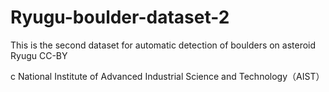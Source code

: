 # Ryugu-boulder-dataset-2
This is the second dataset for automatic detection of boulders on asteroid Ryugu
CC-BY

c National Institute of Advanced Industrial Science and Technology（AIST）
